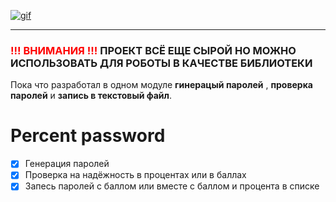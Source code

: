 [![gif](https://agencyanalytics.com/_next/image?url=https%3A%2F%2Fimages.ctfassets.net%2Fdfcvkz6j859j%2FHK4KjZUYk7TS6jcbQSiN2%2Fb0f96955f3c9ae3ba08ff365e7dcef0c%2Fgoogle-algorithm-funny-gif.gif&w=640&q=75, 'Тут вы можете подержать если вам интересно мой идей!')](https://t.me/+Z-wq-wkJu4M2YjRi)

___
### __<font color="red">!!! ВНИМАНИЯ !!!</font> ПРОЕКТ ВСЁ ЕЩЕ СЫРОЙ НО МОЖНО ИСПОЛЬЗОВАТЬ ДЛЯ РОБОТЫ В КАЧЕСТВЕ БИБЛИОТЕКИ__
Пока что разработал в одном модуле __гинерацый паролей__ , __проверка паролей__ и  __запись в текстовый файл__.

# Percent password
- [X] Генерация паролей
- [X] Проверка на надёжность в процентах или в баллах
- [X] Запесь паролей с баллом или вместе с баллом и процента в списке